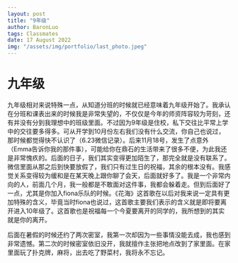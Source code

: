 ```yaml
---
layout: post
title: "9年级"
author: BaronLuo
tags: Classmates
date: 17 August 2022
img: "/assets/img/portfolio/last_photo.jpeg"
---
```



# 九年级
九年级相对来说特殊一点，从知道分班的时候就已经意味着九年级开始了。我承认在分班和课表出来的时候我是非常失望的，不仅仅是今年的师资阵容较为苛刻，还有并没有分到我理想中的班级里面。不过因为9年级是住校，私下交往比平常上学中的交往要多得多。可从开学到10月份左右我们没有什么交流，你自己也说过，那时候都觉得快不认识了（6.23微信记录）。后来11月18号，发生了点意外（Emma告诉你我的那件事），可能给你在鼎石的生活带来了很多不便，为此我还是非常愧疚的。后面的日子，我们其实变得更加陌生了，那完全就是没有联系了。微信里面从那之后到快要放假了，我们只有过生日的祝福，其余的根本没有。我感觉关系变得较为缓和是在某天晚上跟你聊了会天，后面就好多了。我是一个非常内向的人，前面几个月，我一般都是不敢面对这件事，我都会躲着走。但到后面好了一点，尤其是你加入fiona乐队的时候。《花海》这首歌在以后对我来说一定具有更加特殊的含义，毕竟当时fiona也说过，这首歌主要我们表示的含义就是即将要离开进入10年级了。这首歌也是祝福每一个今夏要离开的同学的，我所想到的其实就是你的离开。

后面在暑假的时候还约了两次密室，我第一次却因为一些事情没能去成，我也感到非常遗憾。第二次的时候密室依旧没开，我就擅作主张把地点改到了家里面。在家里面玩了扑克牌，麻将，出去吃了野菜村，我将永不忘记。